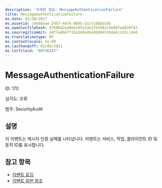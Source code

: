 ```yaml
---
description: '자세한 정보: MessageAuthenticationFailure'
title: MessageAuthenticationFailure
ms.date: 03/30/2017
ms.assetid: cde6beae-2d57-447e-8885-a1cfc66bbcbb
ms.openlocfilehash: 87b0bd2aa0ee2d51e3e27e5d82c9e807a0439f82
ms.sourcegitcommit: ddf7edb67715a5b9a45e3dd44536dabc153c1de0
ms.translationtype: MT
ms.contentlocale: ko-KR
ms.lasthandoff: 02/06/2021
ms.locfileid: "99736247"
---
```

# <a name="messageauthenticationfailure"></a>MessageAuthenticationFailure

ID: 170  
  
 심각도: 오류  
  
 범주: SecurityAudit  
  
## <a name="description"></a>설명  

 이 이벤트는 메시지 인증 실패를 나타냅니다. 이벤트는 서비스, 작업, 클라이언트 ID 및 동작 ID를 표시합니다.  
  
## <a name="see-also"></a>참고 항목

- [이벤트 로깅](index.md)
- [이벤트 일반 참조](events-general-reference.md)
